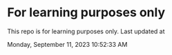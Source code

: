 # For learning purposes only
This repo is for learning purposes only.
Last updated at

Monday, September 11, 2023 10:52:33 AM

